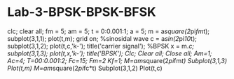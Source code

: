 # Lab-3-BPSK-BPSK-BFSK
clc;
clear all;
fm = 5;
am = 5;
t = 0:0.001:1;
a = 5;
m = a*square(2*pi*fm*t);
subplot(3,1,1);
plot(t,m);
grid on;
%sinosidal wave
c = a*sin(2*pi*10*t);
subplot(3,1,2);
plot(t,c,'k-');
title('carrier signal');
%BPSK
x = m.*c;
subplot(3,1,3);
plot(t,x,'k-');
title('BPSK');
Clc;
Clear all;
Close all;
Am=1;
Ac=4;
T=00:0.001:2;
Fc=15;
Fm=2
Kf=1;
M=am*square(2*pi*fm*t)
Subplot(3,1,3)
Plot(t,m)
M=am*square(2*pi*fc*t)
Subplot(3,1,2)
Plot(t,c)

